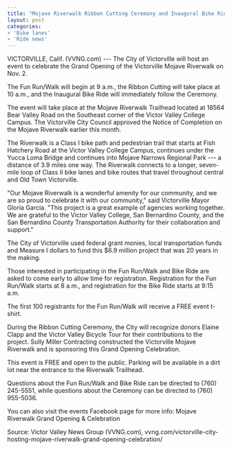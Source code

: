 ```yaml
---
title: "Mojave Riverwalk Ribbon Cutting Ceremony and Inaugural Bike Ride"
layout: post
categories:
- 'Bike lanes'
- 'Ride news'
---
```


VICTORVILLE, Calif. (VVNG.com) --- The City of Victorville will host an event to celebrate the Grand Opening of the Victorville Mojave Riverwalk on Nov. 2.

The Fun Run/Walk will begin at 9 a.m., the Ribbon Cutting will take place at 10 a.m., and the Inaugural Bike Ride will immediately follow the Ceremony.

The event will take place at the Mojave Riverwalk Trailhead located at 18564 Bear Valley Road on the Southeast corner of the Victor Valley College Campus. The Victorville City Council approved the Notice of Completion on the Mojave Riverwalk earlier this month.

The Riverwalk is a Class I bike path and pedestrian trail that starts at Fish Hatchery Road at the Victor Valley College Campus, continues under the Yucca Loma Bridge and continues into Mojave Narrows Regional Park --- a distance of 3.9 miles one way. The Riverwalk connects to a longer, seven-mile loop of Class II bike lanes and bike routes that travel throughout central and Old Town Victorville.

"Our Mojave Riverwalk is a wonderful amenity for our community, and we are so proud to celebrate it with our community," said Victorville Mayor Gloria Garcia. "This project is a great example of agencies working together. We are grateful to the Victor Valley College, San Bernardino County, and the San Bernardino County Transportation Authority for their collaboration and support."

The City of Victorville used federal grant monies, local transportation funds and Measure I dollars to fund this $6.9 million project that was 20 years in the making.

Those interested in participating in the Fun Run/Walk and Bike Ride are asked to come early to allow time for registration. Registration for the Fun Run/Walk starts at 8 a.m., and registration for the Bike Ride starts at 9:15 a.m.

The first 100 registrants for the Fun Run/Walk will receive a FREE event t-shirt.

During the Ribbon Cutting Ceremony, the City will recognize donors Elaine Clapp and the Victor Valley Bicycle Tour for their contributions to the project. Sully Miller Contracting constructed the Victorville Mojave Riverwalk and is sponsoring this Grand Opening Celebration.

This event is FREE and open to the public. Parking will be available in a dirt lot near the entrance to the Riverwalk Trailhead.

Questions about the Fun Run/Walk and Bike Ride can be directed to (760) 245-5551, while questions about the Ceremony can be directed to (760) 955-5036.

You can also visit the events Facebook page for more info: Mojave Riverwalk Grand Opening &amp; Celebration

Source: Victor Valley News Group (VVNG.com), vvng.com/victorville-city-hosting-mojave-riverwalk-grand-opening-celebration/
